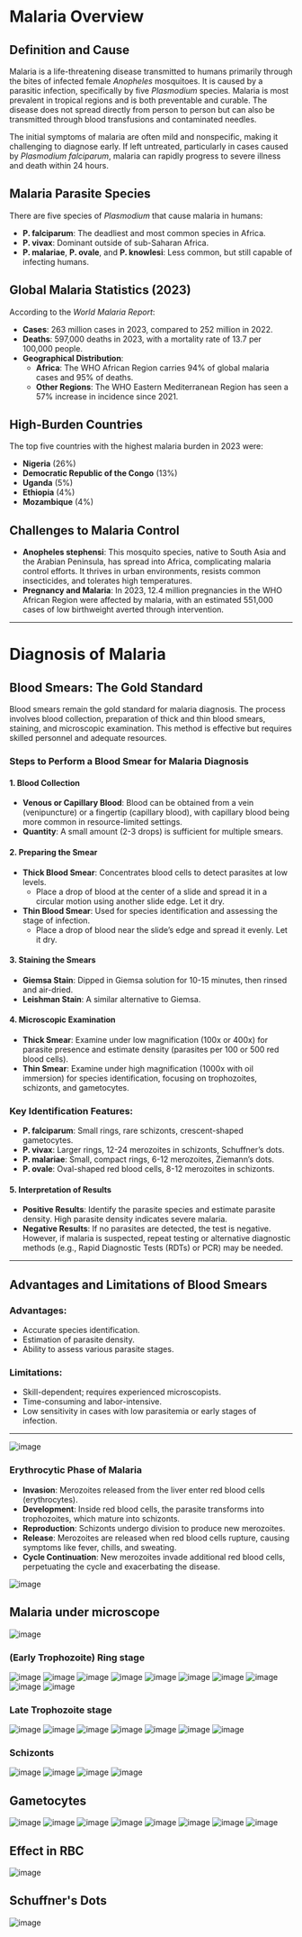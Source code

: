 # Malaria Overview

## Definition and Cause
Malaria is a life-threatening disease transmitted to humans primarily through the bites of infected female *Anopheles* mosquitoes. It is caused by a parasitic infection, specifically by five *Plasmodium* species. Malaria is most prevalent in tropical regions and is both preventable and curable. The disease does not spread directly from person to person but can also be transmitted through blood transfusions and contaminated needles.

The initial symptoms of malaria are often mild and nonspecific, making it challenging to diagnose early. If left untreated, particularly in cases caused by *Plasmodium falciparum*, malaria can rapidly progress to severe illness and death within 24 hours.

## Malaria Parasite Species
There are five species of *Plasmodium* that cause malaria in humans:

- **P. falciparum**: The deadliest and most common species in Africa.
- **P. vivax**: Dominant outside of sub-Saharan Africa.
- **P. malariae**, **P. ovale**, and **P. knowlesi**: Less common, but still capable of infecting humans.

## Global Malaria Statistics (2023)
According to the *World Malaria Report*:

- **Cases**: 263 million cases in 2023, compared to 252 million in 2022.
- **Deaths**: 597,000 deaths in 2023, with a mortality rate of 13.7 per 100,000 people.
- **Geographical Distribution**: 
  - **Africa**: The WHO African Region carries 94% of global malaria cases and 95% of deaths.
  - **Other Regions**: The WHO Eastern Mediterranean Region has seen a 57% increase in incidence since 2021.

## High-Burden Countries
The top five countries with the highest malaria burden in 2023 were:

- **Nigeria** (26%)
- **Democratic Republic of the Congo** (13%)
- **Uganda** (5%)
- **Ethiopia** (4%)
- **Mozambique** (4%)

## Challenges to Malaria Control
- **Anopheles stephensi**: This mosquito species, native to South Asia and the Arabian Peninsula, has spread into Africa, complicating malaria control efforts. It thrives in urban environments, resists common insecticides, and tolerates high temperatures.
- **Pregnancy and Malaria**: In 2023, 12.4 million pregnancies in the WHO African Region were affected by malaria, with an estimated 551,000 cases of low birthweight averted through intervention.

---

# Diagnosis of Malaria

## Blood Smears: The Gold Standard
Blood smears remain the gold standard for malaria diagnosis. The process involves blood collection, preparation of thick and thin blood smears, staining, and microscopic examination. This method is effective but requires skilled personnel and adequate resources.

### Steps to Perform a Blood Smear for Malaria Diagnosis

#### 1. Blood Collection
- **Venous or Capillary Blood**: Blood can be obtained from a vein (venipuncture) or a fingertip (capillary blood), with capillary blood being more common in resource-limited settings.
- **Quantity**: A small amount (2-3 drops) is sufficient for multiple smears.

#### 2. Preparing the Smear
- **Thick Blood Smear**: Concentrates blood cells to detect parasites at low levels.
  - Place a drop of blood at the center of a slide and spread it in a circular motion using another slide edge. Let it dry.
- **Thin Blood Smear**: Used for species identification and assessing the stage of infection.
  - Place a drop of blood near the slide’s edge and spread it evenly. Let it dry.

#### 3. Staining the Smears
- **Giemsa Stain**: Dipped in Giemsa solution for 10-15 minutes, then rinsed and air-dried.
- **Leishman Stain**: A similar alternative to Giemsa.

#### 4. Microscopic Examination
- **Thick Smear**: Examine under low magnification (100x or 400x) for parasite presence and estimate density (parasites per 100 or 500 red blood cells).
- **Thin Smear**: Examine under high magnification (1000x with oil immersion) for species identification, focusing on trophozoites, schizonts, and gametocytes.

### Key Identification Features:
- **P. falciparum**: Small rings, rare schizonts, crescent-shaped gametocytes.
- **P. vivax**: Larger rings, 12-24 merozoites in schizonts, Schuffner’s dots.
- **P. malariae**: Small, compact rings, 6-12 merozoites, Ziemann’s dots.
- **P. ovale**: Oval-shaped red blood cells, 8-12 merozoites in schizonts.

#### 5. Interpretation of Results
- **Positive Results**: Identify the parasite species and estimate parasite density. High parasite density indicates severe malaria.
- **Negative Results**: If no parasites are detected, the test is negative. However, if malaria is suspected, repeat testing or alternative diagnostic methods (e.g., Rapid Diagnostic Tests (RDTs) or PCR) may be needed.

---

## Advantages and Limitations of Blood Smears

### Advantages:
- Accurate species identification.
- Estimation of parasite density.
- Ability to assess various parasite stages.

### Limitations:
- Skill-dependent; requires experienced microscopists.
- Time-consuming and labor-intensive.
- Low sensitivity in cases with low parasitemia or early stages of infection.

- ---

![image](https://github.com/user-attachments/assets/1a87fa53-a28d-4295-9dd3-2a99181aa46c)

### Erythrocytic Phase of Malaria

- **Invasion**: Merozoites released from the liver enter red blood cells (erythrocytes).
- **Development**: Inside red blood cells, the parasite transforms into trophozoites, which mature into schizonts.
- **Reproduction**: Schizonts undergo division to produce new merozoites.
- **Release**: Merozoites are released when red blood cells rupture, causing symptoms like fever, chills, and sweating.
- **Cycle Continuation**: New merozoites invade additional red blood cells, perpetuating the cycle and exacerbating the disease.

![image](https://github.com/user-attachments/assets/f68372c8-c933-4bc6-97e2-7bfcba087a48)

## Malaria under microscope
![image](https://github.com/user-attachments/assets/d26eb661-47c1-4a63-ad67-29eda1fe4d6a)

### (Early Trophozoite) Ring stage
![image](https://github.com/user-attachments/assets/53eb51a8-38a6-4d79-9669-5f18bc13c181)
![image](https://github.com/user-attachments/assets/136b24da-359b-42fd-9e07-ba7504a4d02b)
![image](https://github.com/user-attachments/assets/51b60ab5-76e7-4e97-ad73-2a4baf48af44)
![image](https://github.com/user-attachments/assets/d09840a3-f229-4fba-bcda-f55fbb25d528)
![image](https://github.com/user-attachments/assets/c195c282-acfc-4ff9-88c8-ab71c8d44f0f)
![image](https://github.com/user-attachments/assets/9e8bde6e-194a-4510-9157-b42832bf3337)
![image](https://github.com/user-attachments/assets/8fd7067f-015e-4ee6-b957-91c912ca30e9)
![image](https://github.com/user-attachments/assets/d1aa7124-0e15-4027-90cc-d3cf41b0367e)
![image](https://github.com/user-attachments/assets/71b4c04d-4648-40d0-b51e-36a0b34aa546)
![image](https://github.com/user-attachments/assets/061b9670-a4fe-4e15-b44b-71c7a5ae2fcb)

### Late Trophozoite stage
![image](https://github.com/user-attachments/assets/a4e58d9f-6b79-4dd2-886d-c18c23f3cbdd)
![image](https://github.com/user-attachments/assets/078332a6-a745-43b4-822d-15933aa8d6f5)
![image](https://github.com/user-attachments/assets/1a62cd96-d880-49d6-8232-1f87f86a5f8e)
![image](https://github.com/user-attachments/assets/55a7181b-4ea5-4279-8b36-83c8afbad0bd)
![image](https://github.com/user-attachments/assets/0cbdd7e6-00e2-4309-8670-475ebe33f860)
![image](https://github.com/user-attachments/assets/adb74b7d-0b58-4e79-bba7-714481dd4c43)
![image](https://github.com/user-attachments/assets/2bf33f96-e4f8-4902-90c4-ed4c658fbe29)

### Schizonts 
![image](https://github.com/user-attachments/assets/a2b9e7e1-4347-499e-94ed-cebc0456be10)
![image](https://github.com/user-attachments/assets/4bd62e29-3e66-44ab-bb95-507e8d871927)
![image](https://github.com/user-attachments/assets/9797a7c1-21a4-4f79-a5c3-cc21bf3daaa9)
![image](https://github.com/user-attachments/assets/1a58c914-691f-4f47-a1d3-a0ce88977811)

## Gametocytes
![image](https://github.com/user-attachments/assets/dca65095-2cce-43e8-80bb-5510a69b5583)
![image](https://github.com/user-attachments/assets/49be7e04-3ba8-41bd-91e7-70df3166d60b)
![image](https://github.com/user-attachments/assets/f2f4871a-8924-4d3d-b4ab-ec04a55067a0)
![image](https://github.com/user-attachments/assets/dd59c207-193a-497e-a50e-4e8e3a64c83a)
![image](https://github.com/user-attachments/assets/1b62efb3-c5c0-426a-a83c-075d0c767656)
![image](https://github.com/user-attachments/assets/c9601afc-402f-4ded-aac9-675fcf8e677c)
![image](https://github.com/user-attachments/assets/3962bd29-ea0e-47a2-9d27-4c54750d6e76)
![image](https://github.com/user-attachments/assets/911c43a6-50c7-40f4-86f0-07928f590b54)

## Effect in RBC
![image](https://github.com/user-attachments/assets/e80846ea-0c7e-4010-8a0b-09d69189f9c1)

## Schuffner's Dots
![image](https://github.com/user-attachments/assets/603f608a-8cf4-4a36-b0e0-cc688cf5523c)









































